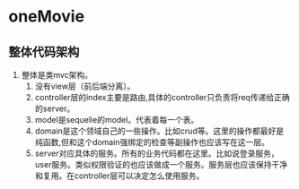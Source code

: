 # oneMovie

## 整体代码架构

1. 整体是类mvc架构。
    1. 没有view层（前后端分离）。
    2. controller层的index主要是路由,具体的controller只负责将req传递给正确的server。
    3. model是sequelie的model。代表着每一个表。
    4. domain是这个领域自己的一些操作。比如crud等。这里的操作都最好是纯函数,但和这个domain强绑定的检查等副操作也应该写在这一层。
    5. server对应具体的服务。所有的业务代码都在这里。比如说登录服务，user服务。类似权限验证的也应该做成一个服务。服务层也应该保持干净和复用。在controller层可以决定怎么使用服务。
    
